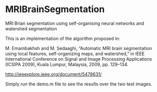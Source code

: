 # MRIBrainSegmentation
MRI Brian segmentation using self-organising neural networks and watershed segmentation

This is an implementation of the algorithm proposed in: 

M. Emambakhsh and M. Sedaaghi, “Automatic MRI brain segmentation using local features, self-organizing maps, and watershed,” in IEEE International Conference on Signal and Image Processing Applications (ICSIPA 2009), Kuala Lumpur, Malaysia, 2009, pp. 129–134. 

http://ieeexplore.ieee.org/document/5478631/

Simply run the demo.m file to see the results over the two test images.
